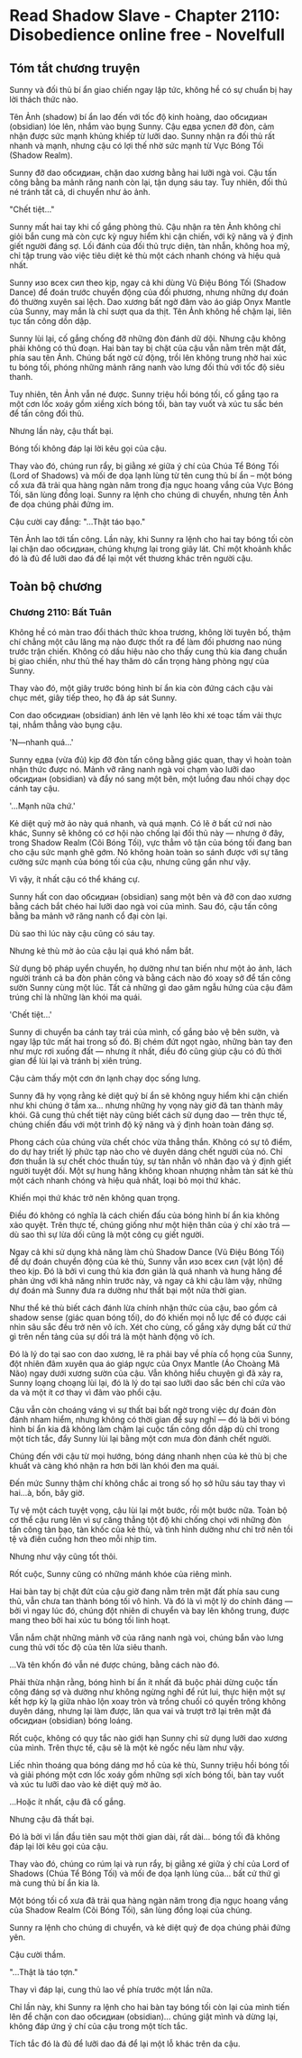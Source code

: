 # Read Shadow Slave - Chapter 2110: Disobedience online free - Novelfull

## Tóm tắt chương truyện

Sunny và đối thủ bí ẩn giao chiến ngay lập tức, không hề có sự chuẩn bị hay lời thách thức nào.

Tên Ảnh (shadow) bí ẩn lao đến với tốc độ kinh hoàng, dao обсидиан (obsidian) lóe lên, nhắm vào bụng Sunny. Cậu едва успел đỡ đòn, cảm nhận được sức mạnh khủng khiếp từ lưỡi dao. Sunny nhận ra đối thủ rất nhanh và mạnh, nhưng cậu có lợi thế nhờ sức mạnh từ Vực Bóng Tối (Shadow Realm).

Sunny đỡ dao обсидиан, chặn dao xương bằng hai lưỡi ngà voi. Cậu tấn công bằng ba mảnh răng nanh còn lại, tận dụng sáu tay. Tuy nhiên, đối thủ né tránh tất cả, di chuyển như ảo ảnh.

"Chết tiệt…"

Sunny mất hai tay khi cố gắng phòng thủ. Cậu nhận ra tên Ảnh không chỉ giỏi bắn cung mà còn cực kỳ nguy hiểm khi cận chiến, với kỹ năng và ý định giết người đáng sợ. Lối đánh của đối thủ trực diện, tàn nhẫn, không hoa mỹ, chỉ tập trung vào việc tiêu diệt kẻ thù một cách nhanh chóng và hiệu quả nhất.

Sunny изо всех сил theo kịp, ngay cả khi dùng Vũ Điệu Bóng Tối (Shadow Dance) để đoán trước chuyển động của đối phương, nhưng những dự đoán đó thường xuyên sai lệch. Dao xương bất ngờ đâm vào áo giáp Onyx Mantle của Sunny, may mắn là chỉ sượt qua da thịt. Tên Ảnh không hề chậm lại, liên tục tấn công dồn dập.

Sunny lùi lại, cố gắng chống đỡ những đòn đánh dữ dội. Nhưng cậu không phải không có thủ đoạn. Hai bàn tay bị chặt của cậu vẫn nằm trên mặt đất, phía sau tên Ảnh. Chúng bất ngờ cử động, trồi lên không trung nhờ hai xúc tu bóng tối, phóng những mảnh răng nanh vào lưng đối thủ với tốc độ siêu thanh.

Tuy nhiên, tên Ảnh vẫn né được. Sunny triệu hồi bóng tối, cố gắng tạo ra một cơn lốc xoáy gồm xiềng xích bóng tối, bàn tay vuốt và xúc tu sắc bén để tấn công đối thủ.

Nhưng lần này, cậu thất bại.

Bóng tối không đáp lại lời kêu gọi của cậu.

Thay vào đó, chúng run rẩy, bị giằng xé giữa ý chí của Chúa Tể Bóng Tối (Lord of Shadows) và mối đe dọa lạnh lùng từ tên cung thủ bí ẩn – một bóng cổ xưa đã trải qua hàng ngàn năm trong địa ngục hoang vắng của Vực Bóng Tối, săn lùng đồng loại. Sunny ra lệnh cho chúng di chuyển, nhưng tên Ảnh đe dọa chúng phải đứng im.

Cậu cười cay đắng: "...Thật táo bạo."

Tên Ảnh lao tới tấn công. Lần này, khi Sunny ra lệnh cho hai tay bóng tối còn lại chặn dao обсидиан, chúng khựng lại trong giây lát. Chỉ một khoảnh khắc đó là đủ để lưỡi dao đá để lại một vết thương khác trên người cậu.

## Toàn bộ chương

### Chương 2110: Bất Tuân

Không hề có màn trao đổi thách thức khoa trương, không lời tuyên bố, thậm chí chẳng một câu lăng mạ nào được thốt ra để làm đối phương nao núng trước trận chiến. Không có dấu hiệu nào cho thấy cung thủ kia đang chuẩn bị giao chiến, như thủ thế hay thăm dò cẩn trọng hàng phòng ngự của Sunny.

Thay vào đó, một giây trước bóng hình bí ẩn kia còn đứng cách cậu vài chục mét, giây tiếp theo, họ đã áp sát Sunny.

Con dao обсидиан (obsidian) ánh lên vẻ lạnh lẽo khi xé toạc tấm vải thực tại, nhắm thẳng vào bụng cậu.

'N—nhanh quá...'

Sunny едва (vừa đủ) kịp đỡ đòn tấn công bằng giác quan, thay vì hoàn toàn nhận thức được nó. Mảnh vỡ răng nanh ngà voi chạm vào lưỡi dao обсидиан (obsidian) và đẩy nó sang một bên, một luồng đau nhói chạy dọc cánh tay cậu.

'...Mạnh nữa chứ.'

Kẻ diệt quỷ mờ ảo này quá nhanh, và quá mạnh. Có lẽ ở bất cứ nơi nào khác, Sunny sẽ không có cơ hội nào chống lại đối thủ này — nhưng ở đây, trong Shadow Realm (Cõi Bóng Tối), vực thẳm vô tận của bóng tối đang ban cho cậu sức mạnh ghê gớm. Nó không hoàn toàn so sánh được với sự tăng cường sức mạnh của bóng tối của cậu, nhưng cũng gần như vậy.

Vì vậy, ít nhất cậu có thể kháng cự.

Sunny hất con dao обсидиан (obsidian) sang một bên và đỡ con dao xương bằng cách bắt chéo hai lưỡi dao ngà voi của mình. Sau đó, cậu tấn công bằng ba mảnh vỡ răng nanh cổ đại còn lại.

Dù sao thì lúc này cậu cũng có sáu tay.

Nhưng kẻ thù mờ ảo của cậu lại quá khó nắm bắt.

Sử dụng bộ pháp uyển chuyển, họ dường như tan biến như một ảo ảnh, lách người tránh cả ba đòn phản công và bằng cách nào đó xoay sở để tấn công sườn Sunny cùng một lúc. Tất cả những gì dao găm ngẫu hứng của cậu đâm trúng chỉ là những làn khói ma quái.

'Chết tiệt...'

Sunny di chuyển ba cánh tay trái của mình, cố gắng bảo vệ bên sườn, và ngay lập tức mất hai trong số đó. Bị chém đứt ngọt ngào, những bàn tay đen như mực rơi xuống đất — nhưng ít nhất, điều đó cũng giúp cậu có đủ thời gian để lùi lại và tránh bị xiên trúng.

Cậu cảm thấy một cơn ớn lạnh chạy dọc sống lưng.

Sunny đã hy vọng rằng kẻ diệt quỷ bí ẩn sẽ không nguy hiểm khi cận chiến như khi chúng ở tầm xa... nhưng những hy vọng này giờ đã tan thành mây khói. Gã cung thủ chết tiệt này cũng biết cách sử dụng dao — trên thực tế, chúng chiến đấu với một trình độ kỹ năng và ý định hoàn toàn đáng sợ.

Phong cách của chúng vừa chết chóc vừa thẳng thắn. Không có sự tô điểm, do dự hay triết lý phức tạp nào cho vẻ duyên dáng chết người của nó. Chỉ đơn thuần là sự chết chóc thuần túy, sự tàn nhẫn vô nhân đạo và ý định giết người tuyệt đối. Một sự hung hăng không khoan nhượng nhằm tàn sát kẻ thù một cách nhanh chóng và hiệu quả nhất, loại bỏ mọi thứ khác.

Khiến mọi thứ khác trở nên không quan trọng.

Điều đó không có nghĩa là cách chiến đấu của bóng hình bí ẩn kia không xảo quyệt. Trên thực tế, chúng giống như một hiện thân của ý chí xảo trá — dù sao thì sự lừa dối cũng là một công cụ giết người.

Ngay cả khi sử dụng khả năng làm chủ Shadow Dance (Vũ Điệu Bóng Tối) để dự đoán chuyển động của kẻ thù, Sunny vẫn изо всех сил (vật lộn) để theo kịp. Đó là bởi vì cung thủ kia đơn giản là quá nhanh và hung hăng để phản ứng với khả năng nhìn trước này, và ngay cả khi cậu làm vậy, những dự đoán mà Sunny đưa ra dường như thất bại một nửa thời gian.

Như thể kẻ thù biết cách đánh lừa chính nhận thức của cậu, bao gồm cả shadow sense (giác quan bóng tối), do đó khiến mọi nỗ lực để có được cái nhìn sâu sắc đều trở nên vô ích. Xét cho cùng, cố gắng xây dựng bất cứ thứ gì trên nền tảng của sự dối trá là một hành động vô ích.

Đó là lý do tại sao con dao xương, lẽ ra phải bay về phía cổ họng của Sunny, đột nhiên đâm xuyên qua áo giáp ngực của Onyx Mantle (Áo Choàng Mã Não) ngay dưới xương sườn của cậu. Vẫn không hiểu chuyện gì đã xảy ra, Sunny loạng choạng lùi lại, đó là lý do tại sao lưỡi dao sắc bén chỉ cứa vào da và một ít cơ thay vì đâm vào phổi cậu.

Cậu vẫn còn choáng váng vì sự thất bại bất ngờ trong việc dự đoán đòn đánh nham hiểm, nhưng không có thời gian để suy nghĩ — đó là bởi vì bóng hình bí ẩn kia đã không làm chậm lại cuộc tấn công dồn dập dù chỉ trong một tích tắc, đẩy Sunny lùi lại bằng một cơn mưa đòn đánh chết người.

Chúng đến với cậu từ mọi hướng, bóng dáng nhanh nhẹn của kẻ thù bị che khuất và càng khó nhận ra hơn bởi làn khói đen ma quái.

Đến mức Sunny thậm chí không chắc ai trong số họ sở hữu sáu tay thay vì hai...à, bốn, bây giờ.

Tự vệ một cách tuyệt vọng, cậu lùi lại một bước, rồi một bước nữa. Toàn bộ cơ thể cậu rung lên vì sự căng thẳng tột độ khi chống chọi với những đòn tấn công tàn bạo, tàn khốc của kẻ thù, và tình hình dường như chỉ trở nên tồi tệ và điên cuồng hơn theo mỗi nhịp tim.

Nhưng như vậy cũng tốt thôi.

Rốt cuộc, Sunny cũng có những mánh khóe của riêng mình.

Hai bàn tay bị chặt đứt của cậu giờ đang nằm trên mặt đất phía sau cung thủ, vẫn chưa tan thành bóng tối vô hình. Và đó là vì một lý do chính đáng — bởi vì ngay lúc đó, chúng đột nhiên di chuyển và bay lên không trung, được mang theo bởi hai xúc tu bóng tối linh hoạt.

Vẫn nắm chặt những mảnh vỡ của răng nanh ngà voi, chúng bắn vào lưng cung thủ với tốc độ của tên lửa siêu thanh.

...Và tên khốn đó vẫn né được chúng, bằng cách nào đó.

Phải thừa nhận rằng, bóng hình bí ẩn ít nhất đã buộc phải dừng cuộc tấn công đáng sợ và dường như không ngừng nghỉ để rút lui, thực hiện một sự kết hợp kỳ lạ giữa nhào lộn xoay tròn và trồng chuối có quyền trông không duyên dáng, nhưng lại làm được, lăn qua vai và trượt trở lại trên mặt đá обсидиан (obsidian) bóng loáng.

Rốt cuộc, không có quy tắc nào giới hạn Sunny chỉ sử dụng lưỡi dao xương của mình. Trên thực tế, cậu sẽ là một kẻ ngốc nếu làm như vậy.

Liếc nhìn thoáng qua bóng dáng mơ hồ của kẻ thù, Sunny triệu hồi bóng tối và giải phóng một cơn lốc xoáy gồm những sợi xích bóng tối, bàn tay vuốt và xúc tu lưỡi dao vào kẻ diệt quỷ mờ ảo.

...Hoặc ít nhất, cậu đã cố gắng.

Nhưng cậu đã thất bại.

Đó là bởi vì lần đầu tiên sau một thời gian dài, rất dài... bóng tối đã không đáp lại lời kêu gọi của cậu.

Thay vào đó, chúng co rúm lại và run rẩy, bị giằng xé giữa ý chí của Lord of Shadows (Chúa Tể Bóng Tối) và mối đe dọa lạnh lùng của... bất cứ thứ gì mà cung thủ bí ẩn kia là.

Một bóng tối cổ xưa đã trải qua hàng ngàn năm trong địa ngục hoang vắng của Shadow Realm (Cõi Bóng Tối), săn lùng đồng loại của chúng.

Sunny ra lệnh cho chúng di chuyển, và kẻ diệt quỷ đe dọa chúng phải đứng yên.

Cậu cười thầm.

"...Thật là táo tợn."

Thay vì đáp lại, cung thủ lao về phía trước một lần nữa.

Chỉ lần này, khi Sunny ra lệnh cho hai bàn tay bóng tối còn lại của mình tiến lên để chặn con dao обсидиан (obsidian)... chúng giật mình và dừng lại, không đáp ứng ý chí của cậu trong một tích tắc.

Tích tắc đó là đủ để lưỡi dao đá để lại một lỗ khác trên da cậu.